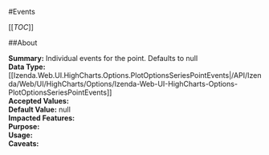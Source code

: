 #Events

[[_TOC_]]

##About

**Summary:**  Individual events for the point. Defaults to null   
**Data Type:** [[Izenda.Web.UI.HighCharts.Options.PlotOptionsSeriesPointEvents|/API/Izenda/Web/UI/HighCharts/Options/Izenda-Web-UI-HighCharts-Options-PlotOptionsSeriesPointEvents]]  
**Accepted Values:**   
**Default Value:** null  
**Impacted Features:**   
**Purpose:**   
**Usage:**   
**Caveats:**   

